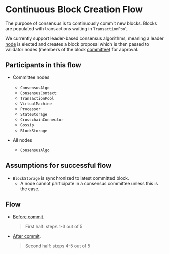 # Continuous Block Creation Flow

The purpose of consensus is to continuously commit new blocks. Blocks are populated with transactions waiting in `TransactionPool`.

We currently support leader-based consensus algorithms, meaning a leader [node](../../terminology.md) is elected and creates a block proposal which is then passed to validator nodes (members of the block [committee](../../terminology.md)) for approval.

## Participants in this flow

* Committee nodes
  * `ConsensusAlgo`
  * `ConsensusContext`
  * `TransactionPool`
  * `VirtualMachine`
  * `Processor`
  * `StateStorage`
  * `CrosschainConnector`
  * `Gossip`
  * `BlockStorage`

* All nodes
  * `ConsensusAlgo`

## Assumptions for successful flow

* `BlockStorage` is synchronized to latest committed block.
  * A node cannot participate in a consensus committee unless this is the case.

## Flow

* [Before commit](block-creation-before-commit.md).

  > First half: steps 1-3 out of 5

* [After commit](block-creation-after-commit.md).

  > Second half: steps 4-5 out of 5

